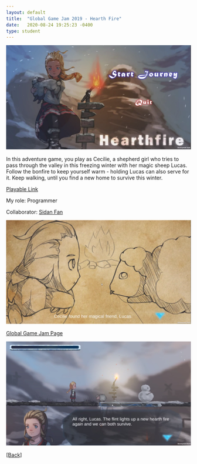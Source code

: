 ```yaml
---
layout: default
title:  "Global Game Jam 2019 - Hearth Fire"
date:   2020-08-24 19:25:23 -0400
type: student
---
```


![image0](/assets/images/hearthfire0.png)

<p>In this adventure game, you play as Cecilie, a shepherd girl who tries to pass through the valley in this freezing winter with her magic sheep Lucas. Follow the bonfire to keep yourself warm - holding Lucas can also serve for it. Keep walking, until you find a new home to survive this winter.</p>

[Playable Link](https://splashingspray.itch.io/hearth-fire)

My role: Programmer

Collaborator: [Sidan Fan](https://fansid4.wixsite.com/sidanfanportfolio)

![image1](/assets/images/hearthfire1.png)

<!-- <p>Trailer:</p> -->

<!-- <iframe width="460" height="276" src="https://www.youtube.com/watch?&v=fggb-djWm8M" frameborder="0" allowfullscreen></iframe> -->

[Global Game Jam Page](https://globalgamejam.org/2019/games/hearth-fire-0)

![image2](/assets/images/hearthfire2.png)

<a href="/">[Back]</a>
